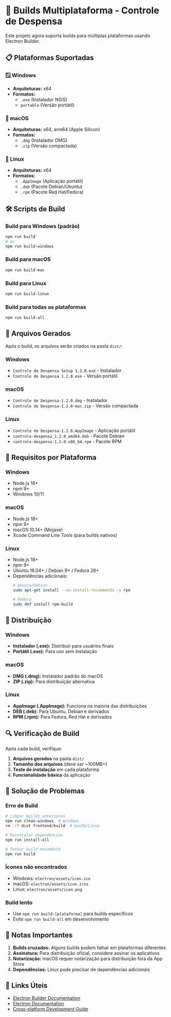 # 🚀 Builds Multiplataforma - Controle de Despensa

Este projeto agora suporta builds para múltiplas plataformas usando Electron Builder.

## 📋 Plataformas Suportadas

### 🪟 Windows
- **Arquiteturas:** x64
- **Formatos:** 
  - `.exe` (Instalador NSIS)
  - `portable` (Versão portátil)

### 🍎 macOS
- **Arquiteturas:** x64, arm64 (Apple Silicon)
- **Formatos:**
  - `.dmg` (Instalador DMG)
  - `.zip` (Versão compactada)

### 🐧 Linux
- **Arquiteturas:** x64
- **Formatos:**
  - `.AppImage` (Aplicação portátil)
  - `.deb` (Pacote Debian/Ubuntu)
  - `.rpm` (Pacote Red Hat/Fedora)

## 🛠️ Scripts de Build

### Build para Windows (padrão)
```bash
npm run build
# ou
npm run build-windows
```

### Build para macOS
```bash
npm run build-mac
```

### Build para Linux
```bash
npm run build-linux
```

### Build para todas as plataformas
```bash
npm run build-all
```

## 📁 Arquivos Gerados

Após o build, os arquivos serão criados na pasta `dist/`:

### Windows
- `Controle de Despensa Setup 1.2.0.exe` - Instalador
- `Controle de Despensa 1.2.0.exe` - Versão portátil

### macOS
- `Controle de Despensa-1.2.0.dmg` - Instalador
- `Controle de Despensa-1.2.0-mac.zip` - Versão compactada

### Linux
- `Controle de Despensa-1.2.0.AppImage` - Aplicação portátil
- `controle-despensa_1.2.0_amd64.deb` - Pacote Debian
- `controle-despensa-1.2.0.x86_64.rpm` - Pacote RPM

## 🔧 Requisitos por Plataforma

### Windows
- Node.js 18+
- npm 9+
- Windows 10/11

### macOS
- Node.js 18+
- npm 9+
- macOS 10.14+ (Mojave)
- Xcode Command Line Tools (para builds nativos)

### Linux
- Node.js 18+
- npm 9+
- Ubuntu 18.04+ / Debian 9+ / Fedora 28+
- Dependências adicionais:
  ```bash
  # Ubuntu/Debian
  sudo apt-get install --no-install-recommends -y rpm
  
  # Fedora
  sudo dnf install rpm-build
  ```

## 🚀 Distribuição

### Windows
- **Instalador (.exe):** Distribuir para usuários finais
- **Portátil (.exe):** Para uso sem instalação

### macOS
- **DMG (.dmg):** Instalador padrão do macOS
- **ZIP (.zip):** Para distribuição alternativa

### Linux
- **AppImage (.AppImage):** Funciona na maioria das distribuições
- **DEB (.deb):** Para Ubuntu, Debian e derivados
- **RPM (.rpm):** Para Fedora, Red Hat e derivados

## 🔍 Verificação de Build

Após cada build, verifique:

1. **Arquivos gerados** na pasta `dist/`
2. **Tamanho dos arquivos** (deve ser ~100MB+)
3. **Teste de instalação** em cada plataforma
4. **Funcionalidade básica** da aplicação

## 🐛 Solução de Problemas

### Erro de Build
```bash
# Limpar builds anteriores
npm run clean-windows  # Windows
rm -rf dist frontend/build  # macOS/Linux

# Reinstalar dependências
npm run install-all

# Tentar build novamente
npm run build
```

### Ícones não encontrados
- Windows: `electron/assets/icon.ico`
- macOS: `electron/assets/icon.icns`
- Linux: `electron/assets/icon.png`

### Build lento
- Use `npm run build-[plataforma]` para builds específicos
- Evite `npm run build-all` em desenvolvimento

## 📝 Notas Importantes

1. **Builds cruzados:** Alguns builds podem falhar em plataformas diferentes
2. **Assinatura:** Para distribuição oficial, considere assinar os aplicativos
3. **Notarização:** macOS requer notarização para distribuição fora da App Store
4. **Dependências:** Linux pode precisar de dependências adicionais

## 🔗 Links Úteis

- [Electron Builder Documentation](https://www.electron.build/)
- [Electron Documentation](https://www.electronjs.org/docs)
- [Cross-platform Development Guide](https://www.electronjs.org/docs/tutorial/development-environment) 